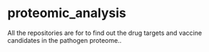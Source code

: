 # proteomic_analysis
All the repositories are for to find out the drug targets and vaccine candidates in the pathogen proteome..
